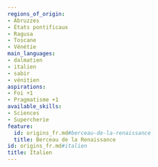 ```yaml
---
regions_of_origin:
- Abruzzes
- États pontificaux
- Ragusa
- Toscane
- Vénétie
main_languages:
- dalmatien
- italien
- sabir
- vénitien
aspirations:
- Foi +1
- Pragmatisme +1
available_skills:
- Sciences
- Supercherie
feature:
  id: origins_fr.md#berceau-de-la-renaissance
  title: Berceau de la Renaissance
id: origins_fr.md#italien
title: Italien
---
```


